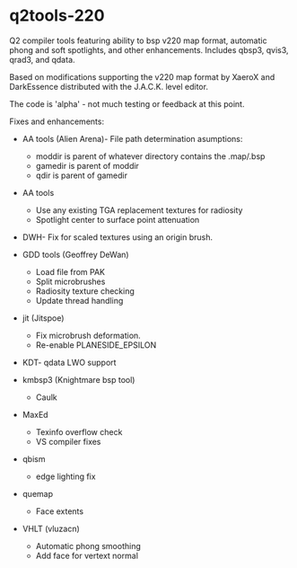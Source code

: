 # q2tools-220
Q2 compiler tools featuring ability to bsp v220 map format, automatic phong and soft spotlights, and other enhancements.
Includes qbsp3, qvis3, qrad3, and qdata.

Based on modifications supporting the v220 map format by XaeroX and DarkEssence distributed with the J.A.C.K. level editor.

The code is 'alpha' - not much testing or feedback at this point.

Fixes and enhancements:
*   AA tools (Alien Arena)- File path determination asumptions:
    *   moddir is parent of whatever directory contains the .map/.bsp
    *   gamedir is parent of moddir
    *   qdir is parent of gamedir

*   AA tools
    *   Use any existing TGA replacement textures for radiosity
    *   Spotlight center to surface point attenuation

*   DWH- Fix for scaled textures using an origin brush.

*   GDD tools (Geoffrey DeWan)
    *   Load file from PAK
    *   Split microbrushes
    *   Radiosity texture checking
    *   Update thread handling

*   jit (Jitspoe)
    *   Fix microbrush deformation.
    *   Re-enable PLANESIDE_EPSILON

*   KDT- qdata LWO support
*   kmbsp3 (Knightmare bsp tool)
    *   Caulk

*   MaxEd
    *   Texinfo overflow check
    *   VS compiler fixes

*   qbism
    * edge lighting fix 

*   quemap
    *   Face extents

*   VHLT (vluzacn)
    *   Automatic phong smoothing
    *   Add face for vertext normal

